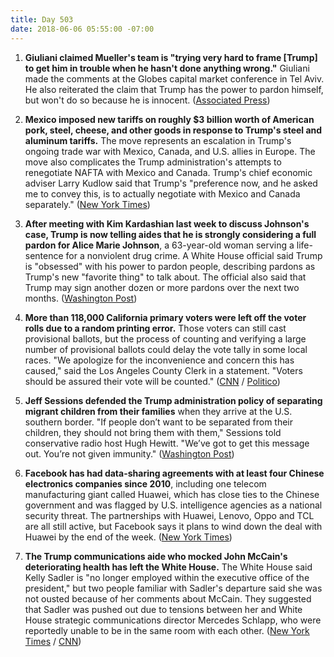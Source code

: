 ```yaml
---
title: Day 503
date: 2018-06-06 05:55:00 -07:00
---
```


1. **Giuliani claimed Mueller's team is "trying very hard to frame \[Trump\] to get him in trouble when he hasn't done anything wrong."** Giuliani made the comments at the Globes capital market conference in Tel Aviv. He also reiterated the claim that Trump has the power to pardon himself, but won't do so because he is innocent. ([Associated Press](https://apnews.com/13219b17364444fd9509ef6499ac093f))

2. **Mexico imposed new tariffs on roughly $3 billion worth of American pork, steel, cheese, and other goods in response to Trump's steel and aluminum tariffs.** The move represents an escalation in Trump's ongoing trade war with Mexico, Canada, and U.S. allies in Europe. The move also complicates the Trump administration's attempts to renegotiate NAFTA with Mexico and Canada. Trump's chief economic adviser Larry Kudlow said that Trump's "preference now, and he asked me to convey this, is to actually negotiate with Mexico and Canada separately." ([New York Times](https://www.nytimes.com/2018/06/05/us/politics/trump-trade-canada-mexico-nafta.html))

3. **After meeting with Kim Kardashian last week to discuss Johnson's case, Trump is now telling aides that he is strongly considering a full pardon for Alice Marie Johnson**, a 63-year-old woman serving a life-sentence for a nonviolent drug crime. A White House official said Trump is "obsessed" with his power to pardon people, describing pardons as Trump's new "favorite thing" to talk about. The official also said that Trump may sign another dozen or more pardons over the next two months. ([Washington Post](https://www.washingtonpost.com/politics/trump-fixates-on-pardons-could-soon-give-reprieve-to-63-year-old-woman-after-meeting-with-kim-kardashian/2018/06/05/37ac6cb6-683d-11e8-bbc5-dc9f3634fa0a_story.html?utm_term=.4a4155ca78d0))

4. **More than 118,000 California primary voters were left off the voter rolls due to a random printing error.** Those voters can still cast provisional ballots, but the process of counting and verifying a large number of provisional ballots could delay the vote tally in some local races. "We apologize for the inconvenience and concern this has caused," said the Los Angeles County Clerk in a statement. "Voters should be assured their vote will be counted." ([CNN](https://www.cnn.com/2018/06/05/politics/california-primary-los-angeles-voting-error/index.html) / [Politico](https://www.politico.com/story/2018/06/05/los-angeles-voters-error-627994))

5. **Jeff Sessions defended the Trump administration policy of separating migrant children from their families** when they arrive at the U.S. southern border. "If people don’t want to be separated from their children, they should not bring them with them," Sessions told conservative radio host Hugh Hewitt. "We’ve got to get this message out. You’re not given immunity." ([Washington Post](https://www.washingtonpost.com/news/post-politics/wp/2018/06/05/sessions-defends-separating-immigrant-parents-and-children-weve-got-to-get-this-message-out/?utm_term=.f3239c3e0a65))

6. **Facebook has had data-sharing agreements with at least four Chinese electronics companies since 2010**, including one telecom manufacturing giant called Huawei, which has close ties to the Chinese government and was flagged by U.S. intelligence agencies as a national security threat. The partnerships with Huawei, Lenovo, Oppo and TCL are all still active, but Facebook says it plans to wind down the deal with Huawei by the end of the week. ([New York Times](https://www.nytimes.com/2018/06/05/technology/facebook-device-partnerships-china.html))

7. **The Trump communications aide who mocked John McCain's deteriorating health has left the White House.** The White House said Kelly Sadler is "no longer employed within the executive office of the president," but two people familiar with Sadler's departure said she was not ousted because of her comments about McCain. They suggested that Sadler was pushed out due to tensions between her and White House strategic communications director Mercedes Schlapp, who were reportedly unable to be in the same room with each other. ([New York Times](https://www.nytimes.com/2018/06/05/us/politics/kelly-sadler-mccain-white-house.html) / [CNN](https://www.cnn.com/2018/06/05/politics/kelly-sadler-white-house/index.html))